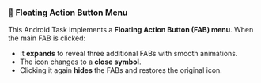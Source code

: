 ### 📌 **Floating Action Button Menu**  

This Android Task implements a **Floating Action Button (FAB) menu**. When the main FAB is clicked:  
- It **expands** to reveal three additional FABs with smooth animations.  
- The icon changes to a **close symbol**.  
- Clicking it again **hides** the FABs and restores the original icon.  
